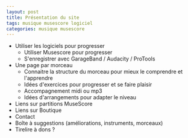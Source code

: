 ```yaml
---
layout: post
title: Présentation du site
tags: musique musescore logiciel
categories: musique musescore
---
```



* Utiliser les logiciels pour progresser   
    * Utiliser Musescore pour progresser
    * S'enregistrer avec GarageBand / Audacity / ProTools 
* Une page par morceau  
    * Connaitre la structure du morceau pour mieux le comprendre et l'apprendre  
    * Idées d'exercices pour progresser et se faire plaisir  
    * Accompagnement midi ou mp3  
    * Idées d'arrangements pour adapter le niveau  
* Liens sur partitions MuseScore
* Liens sur Boutique   
* Contact  
* Boîte à suggestions (améliorations, instruments, morceaux)  
* Tirelire à dons ?    

